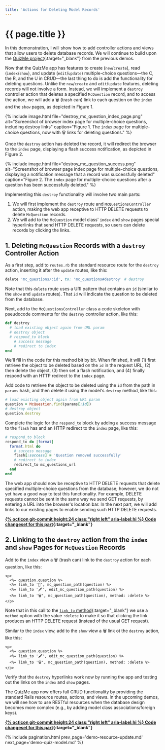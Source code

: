 ```yaml
---
title: 'Actions for Deleting Model Records'
---
```


# {{ page.title }}

In this demonstration, I will show how to add controller actions and views that allow users to delete database records. We will continue to build upon the [QuizMe project](https://github.com/human-se/quiz-me-2020){:target="_blank"} from the previous demos.

Now that the QuizMe app has features to create (`new`/`create`), read (`index`/`show`), and update (`edit`/`update`) multiple-choice questions—the C, the R, and the U in CRUD—the last thing to do is add the functionality for deleting questions. Unlike the `new`/`create` and `edit`/`update` features, deleting records will not involve a form. Instead, we will implement a `destroy` controller action that deletes a specified `McQuestion` record, and to access the action, we will add a 🗑 (trash can) link to each question on the `index` and the `show` pages, as depicted in Figure 1.

{% include image.html file="destroy_mc_question_index_page.png" alt="Screenshot of browser index page for multiple-choice questions, including destroy links" caption="Figure 1. The `index` page for multiple-choice questions, now with 🗑 links for deleting questions." %}

Once the `destroy` action has deleted the record, it will redirect the browser to the `index` page, displaying a flash success notification, as depicted in Figure 2.

{% include image.html file="destroy_mc_question_success.png" alt="Screenshot of browser page index page for multiple-choice questions, displaying a notification message that a record was successfully deleted" caption="Figure 2. The `index` page for multiple-choice questions after a question has been successfully deleted." %}

Implementing this `destroy` functionality will involve two main parts:

1. We will first implement the `destroy` route and `McQuestionsController` action, making the web app receptive to HTTP DELETE requests to delete `McQuestion` records.
1. We will add to the `McQuestion` model class' `index` and `show` pages special hyperlinks that send HTTP DELETE requests, so users can delete records by clicking the links.

## 1. Deleting `McQuestion` Records with a `destroy` Controller Action

As a first step, add to `routes.rb` the standard resource route for the `destroy` action, inserting it after the `update` routes, like this:

```ruby
delete 'mc_questions/:id', to: 'mc_questions#destroy' # destroy
```

Note that this `delete` route uses a URI pattern that contains an `id` (similar to the `show` and `update` routes). That `id` will indicate the question to be deleted from the database.

Next, add to the `McQuestionsController` class a code skeleton with pseudocode comments for the `destroy` controller action, like this:

```ruby
def destroy
  # load existing object again from URL param
  # destroy object
  # respond_to block
    # success message
    # redirect to index
end
```

We'll fill in the code for this method bit by bit. When finished, it will (1) first retrieve the object to be deleted based on the `id` in the request URL, (2) then delete the object, (3) then set a flash notification, and (4) finally respond with an HTTP redirect to the `index` page.

Add code to retrieve the object to be deleted using the `id` from the path in `params` hash, and then delete it using the model's `destroy` method, like this:

```ruby
# load existing object again from URL param
question = McQuestion.find(params[:id])
# destroy object
question.destroy
```

Complete the logic for the `respond_to` block by adding a success message to the `flash` has and an HTTP redirect to the `index` page, like this:

```ruby
# respond_to block
respond_to do |format|
  format.html do
    # success message
    flash[:success] = 'Question removed successfully'
    # redirect to index
    redirect_to mc_questions_url
  end
end
```

The web app should now be receptive to HTTP DELETE requests that delete specified multiple-choice questions from the database; however, we do not yet have a good way to test this functionality. For example, DELETE requests cannot be sent in the same way we send GET requests, by entering a URL into the browser's location bar. In the next part, we will add links to our existing pages to enable sending such HTTP DELETE requests.

**[{% octicon git-commit height:24 class:"right left" aria-label:hi %} Code changeset for this part](https://github.com/human-se/quiz-me-2020/commit/45555d6effd47d94f75d574b4f443b533c61b0d4){:target="_blank"}**

## 2. Linking to the `destroy` action from the `index` and `show` Pages for `McQuestion` Records

Add to the `index` view a 🗑 (trash can) link to the `destroy` action for each question, like this:

```erb
<p>
  <%= question.question %>
  <%= link_to '🔎', mc_question_path(question) %>
  <%= link_to '🖋', edit_mc_question_path(question) %>
  <%= link_to '🗑', mc_question_path(question), method: :delete %>
</p>
```

Note that in this call to the [`link_to` method](https://api.rubyonrails.org/v6.0.2.1/classes/ActionView/Helpers/UrlHelper.html#method-i-link_to){:target="_blank"} we use a `method` option with the value `:delete` to make it so that clicking the link produces an HTTP DELETE request (instead of the usual GET request).

Similar to the `index` view, add to the `show` view a 🗑 link ot the `destroy` action, like this:

```erb
<p>
  <%= question.question %>
  <%= link_to '🖋', edit_mc_question_path(question) %>
  <%= link_to '🗑', mc_question_path(question), method: :delete %>
</p>
```

Verify that the `destroy` hyperlinks work now by running the app and testing out the links on the `index` and `show` pages.

The QuizMe app now offers full CRUD functionality by providing the standard Rails resource routes, actions, and views. In the upcoming demos, we will see how to use RESTful resources when the database design becomes more complex (e.g., by adding model class associations/foreign keys).

**[{% octicon git-commit height:24 class:"right left" aria-label:hi %} Code changeset for this part](https://github.com/human-se/quiz-me-2020/commit/265b720f7e1ec496743660904b576bbe7a586cf2){:target="_blank"}**

{% include pagination.html prev_page='demo-resource-update.md' next_page='demo-quiz-model.md' %}
